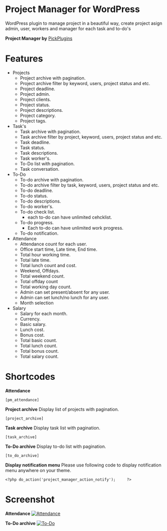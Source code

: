 # Project Manager for WordPress
WordPress plugin to manage project in a beautiful way, create project asign admin, user, workers and manager for each task and to-do's

**Project Manager by** [PickPlugins](https://www.pickplugins.com)


# Features
* Projects
    * Project archive with pagination.
    * Project archive filter by keyword, users, project status and etc.
    * Project deadline.
    * Project admin.
    * Project clients.
    * Project status.
    * Project descriptions.
    * Project category.
    * Project tags.
* Task's
    * Task archive with pagination.
    * Task archive filter by project, keyword, users, project status and etc.
    * Task deadline.
    * Task status.
    * Task descriptions.
    * Task worker's.
    * To-Do list with pagination.
    * Task conversation.
* To-Do
    * To-do archive with pagination.
    * To-do archive filter by task, keyword, users, project status and etc.
    * To-do deadline.
    * To-do status.
    * To-do descriptions.
    * To-do worker's.
    * To-do check list.
        * each to-do can have unlimited cehcklist.
    * To-do progress.
        * Each to-do can have unlimited work progress.
    * To-do notification.
* Attendance
    * Attendance count for each user.
    * Office start time, Late time, End time.
    * Total hour working time.
    * Total late time.
    * Total lunch count and cost.
    * Weekend, Offdays.
    * Total weekend count.
    * Total offday count
    * Total working day count.
    * Admin can set present/absent for any user.
    * Admin can set lunch/no lunch for any user.
    * Month selection
* Salary
    * Salary for each month.
    * Currency.
    * Basic salary.
    * Lunch cost.
    * Bonus cost.
    * Total basic count.
    * Total lunch count.
    * Total bonus count.
    * Total salary count.


# Shortcodes

**Attendance**

```[pm_attendance]```

**Project archive**
Display list of projects with pagination.

```[project_archive]```

**Task archive**
Display task list with pagination.

```[task_archive]```

**To-Do archive**
Display to-do list with pagination.

```[to_do_archive]```

**Display notification menu**
Please use following code to display notification menu anywhere on your theme.

```<?php do_action('project_manager_action_notify');	 ?>```




# Screenshot

**Attendance**
[![Attendance](https://i.imgur.com/Pv15BdF.png)](https://i.imgur.com/Pv15BdF.png)

**To-Do archive**
[![To-Do](https://i.imgur.com/jCiOP6M.png)](https://i.imgur.com/jCiOP6M.png)
